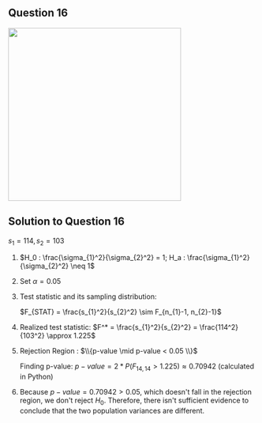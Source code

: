 ## Question 16
<img src = "https://github.com/user-attachments/assets/a97affb1-40cf-490e-b44c-05c8523c929d" width = "350">

## Solution to Question 16

$s_1 = 114, s_2 = 103$

1. $H_0 : \frac{\sigma_{1}^2}{\sigma_{2}^2} = 1; H_a : \frac{\sigma_{1}^2}{\sigma_{2}^2} \neq 1$

2. Set $\alpha = 0.05$

3. Test statistic and its sampling distribution:

   $F_{STAT} = \frac{s_{1}^2}{s_{2}^2} \sim F_{n_{1}-1, n_{2}-1}$

4. Realized test statistic: $F^* = \frac{s_{1}^2}{s_{2}^2} = \frac{114^2}{103^2} \approx 1.225$

5. Rejection Region : $\\{p-value \mid p-value < 0.05 \\}$

   Finding p-value: $p-value = 2 * P(F_{14, 14} > 1.225) \approx 0.70942$ (calculated in Python)

6. Because $p-value = 0.70942 > 0.05$, which doesn't fall in the rejection region, we don't reject $H_0$. Therefore, there isn't sufficient evidence to conclude that the two population variances are different.


